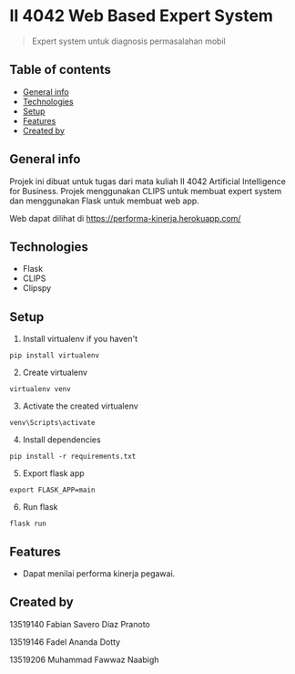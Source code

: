 # II 4042 Web Based Expert System

> Expert system untuk diagnosis permasalahan mobil

## Table of contents

- [General info](#general-info)
- [Technologies](#technologies)
- [Setup](#setup)
- [Features](#features)
- [Created by](#created-by)

## General info

Projek ini dibuat untuk tugas dari mata kuliah II 4042 Artificial Intelligence for Business. Projek menggunakan CLIPS untuk membuat expert system dan menggunakan Flask untuk membuat web app.

Web dapat dilihat di https://performa-kinerja.herokuapp.com/

## Technologies

- Flask
- CLIPS
- Clipspy

## Setup

1. Install virtualenv if you haven't

```
pip install virtualenv
```

2. Create virtualenv

```
virtualenv venv
```

3. Activate the created virtualenv

```
venv\Scripts\activate
```

4. Install dependencies

```
pip install -r requirements.txt
```

5. Export flask app

```
export FLASK_APP=main
```

6. Run flask

```
flask run
```

## Features

- Dapat menilai performa kinerja pegawai.

## Created by

13519140 Fabian Savero Diaz Pranoto	

13519146 Fadel Ananda Dotty

13519206 Muhammad Fawwaz Naabigh
